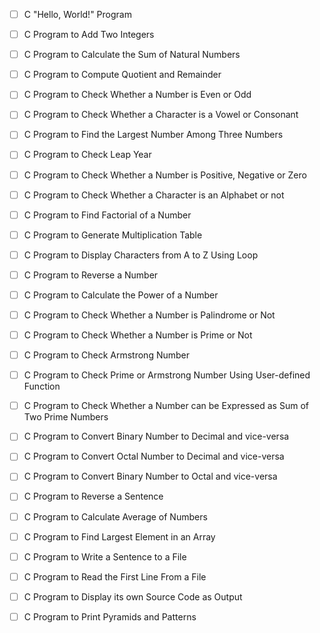 - [ ] C "Hello, World!" Program
- [ ] C Program to Add Two Integers
- [ ] C Program to Calculate the Sum of Natural Numbers
- [ ] C Program to Compute Quotient and Remainder
- [ ] C Program to Check Whether a Number is Even or Odd
- [ ] C Program to Check Whether a Character is a Vowel or Consonant
- [ ] C Program to Find the Largest Number Among Three Numbers
- [ ] C Program to Check Leap Year
- [ ] C Program to Check Whether a Number is Positive, Negative or Zero
- [ ] C Program to Check Whether a Character is an Alphabet or not
- [ ] C Program to Find Factorial of a Number
- [ ] C Program to Generate Multiplication Table
- [ ] C Program to Display Characters from A to Z Using Loop

- [ ] C Program to Reverse a Number
- [ ] C Program to Calculate the Power of a Number
- [ ] C Program to Check Whether a Number is Palindrome or Not
- [ ] C Program to Check Whether a Number is Prime or Not
- [ ] C Program to Check Armstrong Number
- [ ] C Program to Check Prime or Armstrong Number Using User-defined Function
- [ ] C Program to Check Whether a Number can be Expressed as Sum of Two Prime Numbers

- [ ] C Program to Convert Binary Number to Decimal and vice-versa
- [ ] C Program to Convert Octal Number to Decimal and vice-versa
- [ ] C Program to Convert Binary Number to Octal and vice-versa

- [ ] C Program to Reverse a Sentence
- [ ] C Program to Calculate Average of Numbers
- [ ] C Program to Find Largest Element in an Array

- [ ] C Program to Write a Sentence to a File
- [ ] C Program to Read the First Line From a File
- [ ] C Program to Display its own Source Code as Output
- [ ] C Program to Print Pyramids and Patterns
